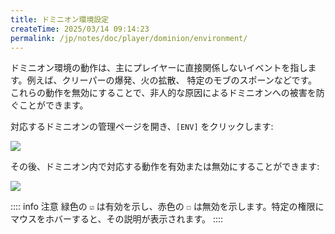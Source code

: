 ```yaml
---
title: ドミニオン環境設定
createTime: 2025/03/14 09:14:23
permalink: /jp/notes/doc/player/dominion/environment/
---
```


ドミニオン環境の動作は、主にプレイヤーに直接関係しないイベントを指します。例えば、クリーパーの爆発、火の拡散、
特定のモブのスポーンなどです。
これらの動作を無効にすることで、非人的な原因によるドミニオンへの被害を防ぐことができます。

対応するドミニオンの管理ページを開き、`[ENV]` をクリックします:

![](/player/dominion/environment/1.png)

その後、ドミニオン内で対応する動作を有効または無効にすることができます:

![](/player/dominion/environment/2.png)

:::: info 注意
緑色の `☑` は有効を示し、赤色の `☐` は無効を示します。特定の権限にマウスをホバーすると、その説明が表示されます。
::::
